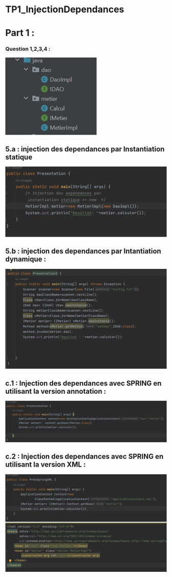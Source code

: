 # TP1_InjectionDependances
<h1> Part 1 : </h1>
<h3> Question 1,2,3,4 : </h3>
<img src="captures/dao_metier.png" />
<h2> 5.a : injection des dependances par Instantiation statique </h2>
<img src="captures/instantiation_statique.png"/>
<h2> 5.b : injection des dependances par Intantiation dynamique : </h2>
<img src="captures/instantiation_dynamique.png"/>
<h2> c.1 : Injection des dependances avec SPRING en utilisant la version annotation : </h2>
<img src="captures/v_annotation_part1.png"/>
<h2> c.2 : Injection des dependances avec SPRING en utilisant la version XML : </h2>
<img src="captures/v_xml_part1.png"/>
<img src="captures/appcontext_part1.png" />
